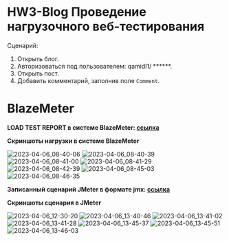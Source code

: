 # HW3-Blog Проведение нагрузочного веб-тестирования

Сценарий:
1. Открыть блог.
2. Авторизоваться под пользователем: qamidl1/ ******.
3. Открыть пост.
4. Добавить комментарий, заполнив поле `Comment`.

# BlazeMeter
**LOAD TEST REPORT в системе BlazeMeter: [ссылка](https://a.blazemeter.com/app/executive-summary/index.html?master_id=67287076&selectedTimeMeasure=milliseconds#/)**

**Cкриншоты нагрузки в системе BlazeMeter**

![2023-04-06_08-40-06](https://user-images.githubusercontent.com/105548819/230678119-422e3773-979e-453c-a300-0309c827b5a1.png)
![2023-04-06_08-40-39](https://user-images.githubusercontent.com/105548819/230678334-3b522a20-51d0-46bb-a6ad-110eb4431020.png)
![2023-04-06_08-41-00](https://user-images.githubusercontent.com/105548819/230678352-b7637db7-d164-4527-82ac-73759c1a67a3.png)
![2023-04-06_08-41-29](https://user-images.githubusercontent.com/105548819/230678363-c6848e61-34c1-4b60-a139-027b438b1ea2.png)
![2023-04-06_08-42-39](https://user-images.githubusercontent.com/105548819/230678370-44b211f7-8f6c-46e1-be80-532e994ebd07.png)
![2023-04-06_08-45-03](https://user-images.githubusercontent.com/105548819/230678387-141366dc-f225-4d9c-af6b-c874464c60b7.png)
![2023-04-06_08-46-35](https://user-images.githubusercontent.com/105548819/230678397-5fd7ab19-f8cd-4223-a2fa-e8d6bc7f993a.png)

**Записанный сценарий JMeter в формате jmx: [ссылка](https://github.com/VisYar/HW3-Blog/blob/master/BlazeMeter_04-11-22.jmx)**

**Cкриншоты сценария в JMeter**

![2023-04-06_12-30-20](https://user-images.githubusercontent.com/105548819/230678966-f504be58-4da4-4e17-a105-2fb57aaaac14.png)
![2023-04-06_13-40-46](https://user-images.githubusercontent.com/105548819/230678970-5fbf9fa3-ac28-4fc6-a7fa-74d44103719f.png)
![2023-04-06_13-41-02](https://user-images.githubusercontent.com/105548819/230678972-39aeed3a-5e56-4698-889c-2297e1bd460b.png)
![2023-04-06_13-41-28](https://user-images.githubusercontent.com/105548819/230678974-8757c010-0943-480b-aca8-600ee6afaa43.png)
![2023-04-06_13-45-37](https://user-images.githubusercontent.com/105548819/230678977-3822bf4c-0183-4237-86e4-3d3ced54fe24.png)
![2023-04-06_13-45-51](https://user-images.githubusercontent.com/105548819/230678980-db14536f-4203-45c2-8a16-f1c2ac396894.png)
![2023-04-06_13-46-03](https://user-images.githubusercontent.com/105548819/230678982-0e1c7392-c97f-4754-be52-1594042d68cf.png)






